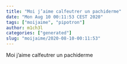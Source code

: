 ```yaml
---
title: "Moi j’aime calfeutrer un pachiderme"
date: "Mon Aug 10 00:11:53 CEST 2020"
tags: ["moijaime", "pipotron"]
author: m1ch3l
categories: ["generated"]
slug: "moijaime/2020-08-10-00:11:53"
---
```


Moi j’aime calfeutrer un pachiderme
